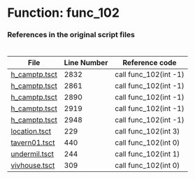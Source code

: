 # Function: func_102 
### References in the original script files

#

| File | Line Number | Reference code |
| --- | --- | --- |
| [h_camptp.tsct](../../../out/h_camptp.tsct#L2832) | 2832 | call func_102(int -1) |
| [h_camptp.tsct](../../../out/h_camptp.tsct#L2861) | 2861 | call func_102(int -1) |
| [h_camptp.tsct](../../../out/h_camptp.tsct#L2890) | 2890 | call func_102(int -1) |
| [h_camptp.tsct](../../../out/h_camptp.tsct#L2919) | 2919 | call func_102(int -1) |
| [h_camptp.tsct](../../../out/h_camptp.tsct#L2948) | 2948 | call func_102(int -1) |
| [location.tsct](../../../out/location.tsct#L229) | 229 | call func_102(int 3) |
| [tavern01.tsct](../../../out/tavern01.tsct#L440) | 440 | call func_102(int 0) |
| [undermil.tsct](../../../out/undermil.tsct#L244) | 244 | call func_102(int 1) |
| [vivhouse.tsct](../../../out/vivhouse.tsct#L309) | 309 | call func_102(int 0) |
